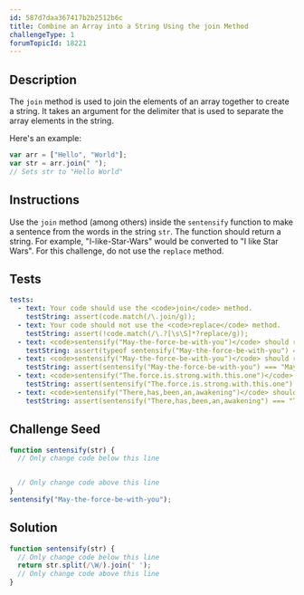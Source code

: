 ```yaml
---
id: 587d7daa367417b2b2512b6c
title: Combine an Array into a String Using the join Method
challengeType: 1
forumTopicId: 18221
---
```


## Description

<section id='description'>

The `join` method is used to join the elements of an array together to create a string. It takes an argument for the delimiter that is used to separate the array elements in the string.

Here's an example:

```js
var arr = ["Hello", "World"];
var str = arr.join(" ");
// Sets str to "Hello World"
```

</section>

## Instructions

<section id='instructions'>

Use the `join` method (among others) inside the `sentensify` function to make a sentence from the words in the string `str`. The function should return a string. For example, "I-like-Star-Wars" would be converted to "I like Star Wars". For this challenge, do not use the `replace` method.

</section>

## Tests

<section id='tests'>

```yml
tests:
  - text: Your code should use the <code>join</code> method.
    testString: assert(code.match(/\.join/g));
  - text: Your code should not use the <code>replace</code> method.
    testString: assert(!code.match(/\.?[\s\S]*?replace/g));
  - text: <code>sentensify("May-the-force-be-with-you")</code> should return a string.
    testString: assert(typeof sentensify("May-the-force-be-with-you") === "string");
  - text: <code>sentensify("May-the-force-be-with-you")</code> should return <code>"May the force be with you"</code>.
    testString: assert(sentensify("May-the-force-be-with-you") === "May the force be with you");
  - text: <code>sentensify("The.force.is.strong.with.this.one")</code> should return <code>"The force is strong with this one"</code>.
    testString: assert(sentensify("The.force.is.strong.with.this.one") === "The force is strong with this one");
  - text: <code>sentensify("There,has,been,an,awakening")</code> should return <code>"There has been an awakening"</code>.
    testString: assert(sentensify("There,has,been,an,awakening") === "There has been an awakening");

```

</section>

## Challenge Seed

<section id='challengeSeed'>

<div id='js-seed'>

```js
function sentensify(str) {
  // Only change code below this line


  // Only change code above this line
}
sentensify("May-the-force-be-with-you");
```

</div>

</section>

## Solution

<section id='solution'>

```js
function sentensify(str) {
  // Only change code below this line
  return str.split(/\W/).join(' ');
  // Only change code above this line
}
```

</section>
